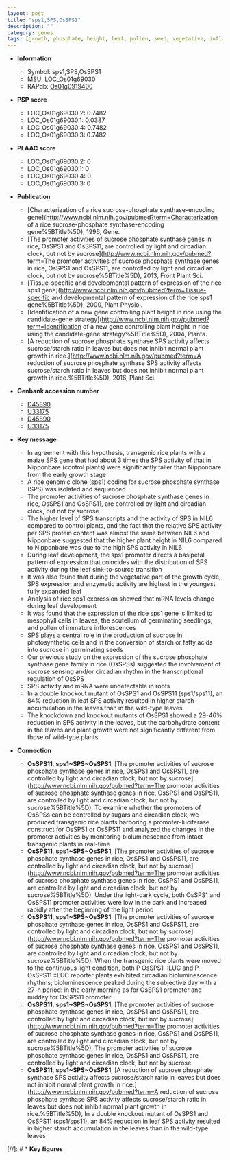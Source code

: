 ```yaml
---
layout: post
title: "sps1,SPS,OsSPS1"
description: ""
category: genes
tags: [growth, phosphate, height, leaf, pollen, seed, vegetative, inflorescence, leaf development, root, seedling, starch, plant growth]
---
```


* **Information**  
    + Symbol: sps1,SPS,OsSPS1  
    + MSU: [LOC_Os01g69030](http://rice.plantbiology.msu.edu/cgi-bin/ORF_infopage.cgi?orf=LOC_Os01g69030)  
    + RAPdb: [Os01g0919400](http://rapdb.dna.affrc.go.jp/viewer/gbrowse_details/irgsp1?name=Os01g0919400)  

* **PSP score**  
    + LOC_Os01g69030.2: 0.7482 
    + LOC_Os01g69030.1: 0.0387 
    + LOC_Os01g69030.4: 0.7482 
    + LOC_Os01g69030.3: 0.7482 

* **PLAAC score**  
    + LOC_Os01g69030.2: 0 
    + LOC_Os01g69030.1: 0 
    + LOC_Os01g69030.4: 0 
    + LOC_Os01g69030.3: 0 

* **Publication**  
    + [Characterization of a rice sucrose-phosphate synthase-encoding gene](http://www.ncbi.nlm.nih.gov/pubmed?term=Characterization of a rice sucrose-phosphate synthase-encoding gene%5BTitle%5D), 1996, Gene.
    + [The promoter activities of sucrose phosphate synthase genes in rice, OsSPS1 and OsSPS11, are controlled by light and circadian clock, but not by sucrose](http://www.ncbi.nlm.nih.gov/pubmed?term=The promoter activities of sucrose phosphate synthase genes in rice, OsSPS1 and OsSPS11, are controlled by light and circadian clock, but not by sucrose%5BTitle%5D), 2013, Front Plant Sci.
    + [Tissue-specific and developmental pattern of expression of the rice sps1 gene](http://www.ncbi.nlm.nih.gov/pubmed?term=Tissue-specific and developmental pattern of expression of the rice sps1 gene%5BTitle%5D), 2000, Plant Physiol.
    + [Identification of a new gene controlling plant height in rice using the candidate-gene strategy](http://www.ncbi.nlm.nih.gov/pubmed?term=Identification of a new gene controlling plant height in rice using the candidate-gene strategy%5BTitle%5D), 2004, Planta.
    + [A reduction of sucrose phosphate synthase SPS activity affects sucrose/starch ratio in leaves but does not inhibit normal plant growth in rice.](http://www.ncbi.nlm.nih.gov/pubmed?term=A reduction of sucrose phosphate synthase SPS activity affects sucrose/starch ratio in leaves but does not inhibit normal plant growth in rice.%5BTitle%5D), 2016, Plant Sci.

* **Genbank accession number**  
    + [D45890](http://www.ncbi.nlm.nih.gov/nuccore/D45890)
    + [U33175](http://www.ncbi.nlm.nih.gov/nuccore/U33175)
    + [D45890](http://www.ncbi.nlm.nih.gov/nuccore/D45890)
    + [U33175](http://www.ncbi.nlm.nih.gov/nuccore/U33175)

* **Key message**  
    + In agreement with this hypothesis, transgenic rice plants with a maize SPS gene that had about 3 times the SPS activity of that in Nipponbare (control plants) were significantly taller than Nipponbare from the early growth stage
    + A rice genomic clone (sps1) coding for sucrose phosphate synthase (SPS) was isolated and sequenced
    + The promoter activities of sucrose phosphate synthase genes in rice, OsSPS1 and OsSPS11, are controlled by light and circadian clock, but not by sucrose
    + The higher level of SPS transcripts and the activity of SPS in NIL6 compared to control plants, and the fact that the relative SPS activity per SPS protein content was almost the same between NIL6 and Nipponbare suggested that the higher plant height in NIL6 compared to Nipponbare was due to the high SPS activity in NIL6
    + During leaf development, the sps1 promoter directs a basipetal pattern of expression that coincides with the distribution of SPS activity during the leaf sink-to-source transition
    + It was also found that during the vegetative part of the growth cycle, SPS expression and enzymatic activity are highest in the youngest fully expanded leaf
    + Analysis of rice sps1 expression showed that mRNA levels change during leaf development
    + It was found that the expression of the rice sps1 gene is limited to mesophyll cells in leaves, the scutellum of germinating seedlings, and pollen of immature inflorescences
    + SPS plays a central role in the production of sucrose in photosynthetic cells and in the conversion of starch or fatty acids into sucrose in germinating seeds
    + Our previous study on the expression of the sucrose phosphate synthase gene family in rice (OsSPSs) suggested the involvement of sucrose sensing and/or circadian rhythm in the transcriptional regulation of OsSPS
    + SPS activity and mRNA were undetectable in roots
    + In a double knockout mutant of OsSPS1 and OsSPS11 (sps1/sps11), an 84% reduction in leaf SPS activity resulted in higher starch accumulation in the leaves than in the wild-type leaves
    + The knockdown and knockout mutants of OsSPS1 showed a 29-46% reduction in SPS activity in the leaves, but the carbohydrate content in the leaves and plant growth were not significantly different from those of wild-type plants

* **Connection**  
    + __OsSPS11__, __sps1~SPS~OsSPS1__, [The promoter activities of sucrose phosphate synthase genes in rice, OsSPS1 and OsSPS11, are controlled by light and circadian clock, but not by sucrose](http://www.ncbi.nlm.nih.gov/pubmed?term=The promoter activities of sucrose phosphate synthase genes in rice, OsSPS1 and OsSPS11, are controlled by light and circadian clock, but not by sucrose%5BTitle%5D), To examine whether the promoters of OsSPSs can be controlled by sugars and circadian clock, we produced transgenic rice plants harboring a promoter-luciferase construct for OsSPS1 or OsSPS11 and analyzed the changes in the promoter activities by monitoring bioluminescence from intact transgenic plants in real-time
    + __OsSPS11__, __sps1~SPS~OsSPS1__, [The promoter activities of sucrose phosphate synthase genes in rice, OsSPS1 and OsSPS11, are controlled by light and circadian clock, but not by sucrose](http://www.ncbi.nlm.nih.gov/pubmed?term=The promoter activities of sucrose phosphate synthase genes in rice, OsSPS1 and OsSPS11, are controlled by light and circadian clock, but not by sucrose%5BTitle%5D), Under the light-dark cycle, both OsSPS1 and OsSPS11 promoter activities were low in the dark and increased rapidly after the beginning of the light period
    + __OsSPS11__, __sps1~SPS~OsSPS1__, [The promoter activities of sucrose phosphate synthase genes in rice, OsSPS1 and OsSPS11, are controlled by light and circadian clock, but not by sucrose](http://www.ncbi.nlm.nih.gov/pubmed?term=The promoter activities of sucrose phosphate synthase genes in rice, OsSPS1 and OsSPS11, are controlled by light and circadian clock, but not by sucrose%5BTitle%5D), When the transgenic rice plants were moved to the continuous light condition, both P OsSPS1 ::LUC and P OsSPS11 ::LUC reporter plants exhibited circadian bioluminescence rhythms; bioluminescence peaked during the subjective day with a 27-h period: in the early morning as for OsSPS1 promoter and midday for OsSPS11 promoter
    + __OsSPS11__, __sps1~SPS~OsSPS1__, [The promoter activities of sucrose phosphate synthase genes in rice, OsSPS1 and OsSPS11, are controlled by light and circadian clock, but not by sucrose](http://www.ncbi.nlm.nih.gov/pubmed?term=The promoter activities of sucrose phosphate synthase genes in rice, OsSPS1 and OsSPS11, are controlled by light and circadian clock, but not by sucrose%5BTitle%5D), The promoter activities of sucrose phosphate synthase genes in rice, OsSPS1 and OsSPS11, are controlled by light and circadian clock, but not by sucrose
    + __OsSPS11__, __sps1~SPS~OsSPS1__, [A reduction of sucrose phosphate synthase SPS activity affects sucrose/starch ratio in leaves but does not inhibit normal plant growth in rice.](http://www.ncbi.nlm.nih.gov/pubmed?term=A reduction of sucrose phosphate synthase SPS activity affects sucrose/starch ratio in leaves but does not inhibit normal plant growth in rice.%5BTitle%5D), In a double knockout mutant of OsSPS1 and OsSPS11 (sps1/sps11), an 84% reduction in leaf SPS activity resulted in higher starch accumulation in the leaves than in the wild-type leaves

[//]: # * **Key figures**  


